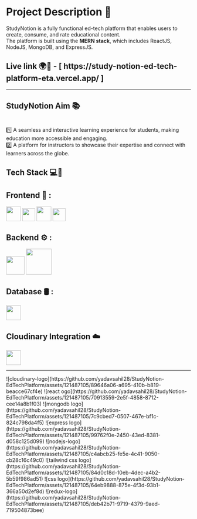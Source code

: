 # Project Description 📝
StudyNotion is a fully functional ed-tech platform that enables users to create, consume, and rate educational content. <br/>
The platform is built using the **MERN stack**, which includes ReactJS, NodeJS, MongoDB, and ExpressJS.

<h2>Live link 🌍📡 - [ https://study-notion-ed-tech-platform-eta.vercel.app/ ]</h2>
<hr/>

## StudyNotion Aim 📚 
<br/>
1️⃣ A seamless and interactive learning experience for students, making education more accessible and engaging.<br/>
2️⃣ A platform for instructors to showcase their expertise and connect with learners across the globe.<br/>

## Tech Stack 💻🔧 

## Frontend 🎨 : 
<code title="React.js"><img height="40" src=""></code>
<code title="Redux.js"><img height="35" src="https://github.com/yadavsahil28/Ed-Tech-Platform/blob/main/screenshots/Tech%20stack%20logo/redux-logo.png"></code>
<code title="css"><img height="40" src="https://github.com/yadavsahil28/Ed-Tech-Platform/blob/main/screenshots/Tech%20stack%20logo/css%20logo.png"></code>
<code title="Tailwind css"><img height="35" src="https://github.com/yadavsahil28/Ed-Tech-Platform/blob/main/screenshots/Tech%20stack%20logo/tailwind%20css%20logo.png"></code>


## Backend ⚙️ :
<code title="Nodejs"><img height="50" src="https://github.com/yadavsahil28/Ed-Tech-Platform/blob/main/screenshots/Tech%20stack%20logo/nodejs-logo.png"></code>
<code title="Express"><img height="70" src="https://github.com/yadavsahil28/Ed-Tech-Platform/blob/main/screenshots/Tech%20stack%20logo/express%20logo.png"></code>


## Database 🛢️ :
<code title="Mongodb"><img height="40" src="https://github.com/yadavsahil28/Ed-Tech-Platform/blob/main/screenshots/Tech%20stack%20logo/mongodb%20logo.png"></code>

## Cloudinary Integration ☁️
<code title="Mongodb"><img height="40" src="https://github.com/yadavsahil28/StudyNotion-EdTechPlatform/assets/121487105/89646a06-a695-410b-b819-beacce67cf4e"></code>

<hr/>
![cloudinary-logo](https://github.com/yadavsahil28/StudyNotion-EdTechPlatform/assets/121487105/89646a06-a695-410b-b819-beacce67cf4e)
![react ogo](https://github.com/yadavsahil28/StudyNotion-EdTechPlatform/assets/121487105/70913559-2e5f-4858-8712-cee14a8b1f03)
![mongodb logo](https://github.com/yadavsahil28/StudyNotion-EdTechPlatform/assets/121487105/7c9cbed7-0507-467e-bf1c-824c798da4f5)
![express logo](https://github.com/yadavsahil28/StudyNotion-EdTechPlatform/assets/121487105/99762f0e-2450-43ed-8381-d058c125d099)
![nodejs-logo](https://github.com/yadavsahil28/StudyNotion-EdTechPlatform/assets/121487105/c4abcb25-fe5e-4c41-9050-cb28c16c49c0)
![tailwind css logo](https://github.com/yadavsahil28/StudyNotion-EdTechPlatform/assets/121487105/84d0c18d-10eb-4dec-a4b2-5b59f986ad51)
![css logo](https://github.com/yadavsahil28/StudyNotion-EdTechPlatform/assets/121487105/64eb9888-875e-4f3d-93b1-366a50d2ef8d)
![redux-logo](https://github.com/yadavsahil28/StudyNotion-EdTechPlatform/assets/121487105/deb42b71-9719-4379-9aed-719504873bee)

